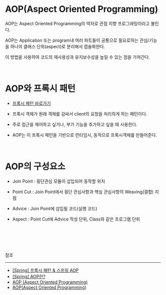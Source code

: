 # AOP(Aspect Oriented Programming)

AOP는 Aspect Oriented Programming의 약자로 관점 지향 프로그래밍이라고 불린다. 

AOP는 Application 또는 program내 여러 파트들이 공통으로 필요로하는 관심/기능을 하나의 클래스 단위(aspect)로 분리해서 캡슐화한다.

이 방법을 사용하여 코드의 재사용성과 유지보수성을 높일 수 있는 점을 가져간다.

<br/>


# AOP와 프록시 패턴

- [프록시 패턴 바로가기](../3.%20Design%20Pattern/프록시%20패턴(Proxy%20Pattern).md)

- 프록시 객체가 원래 객체를 감싸서 client의 요청을 처리하게 하는 패턴이다.

- 주로 접근을 제어하고 싶거나, 부가 기능을 추가하고 싶을 때 사용한다.

- AOP는 이 프록시 패턴을 기반으로 런타임시, 동적으로 프록시객체를 만들어준다.


<br/>

# AOP의 구성요소

- Join Point : 횡단관심 모듈이 삽입되어 동작할 위치

- Point Cut : Join Point에서 횡단 관심사항과 핵심 관심사항의 Weaving(결합) 지점

- Advice : Join Point에 삽입될 코드(실행 코드)

- Aspect : Point Cut에 Advice 작성 단위, Class와 같은 프로그램 단위

<br/><br/><br/><br/>


참조

---

- [[Spring] 프록시 패턴 & 스프링 AOP](https://velog.io/@max9106/Spring-%ED%94%84%EB%A1%9D%EC%8B%9C-AOP-xwk5zy57ee)
- [[Spring] AOP란?](https://velog.io/@max9106/Spring-AOP%EB%9E%80-93k5zjsm95)
- [AOP (Aspect Oriented Programming)](https://velog.io/@miscaminos/AOP)
- [AOP(Aspect Oriented Programming)](https://m.blog.naver.com/gnakon1/222047048693)


 